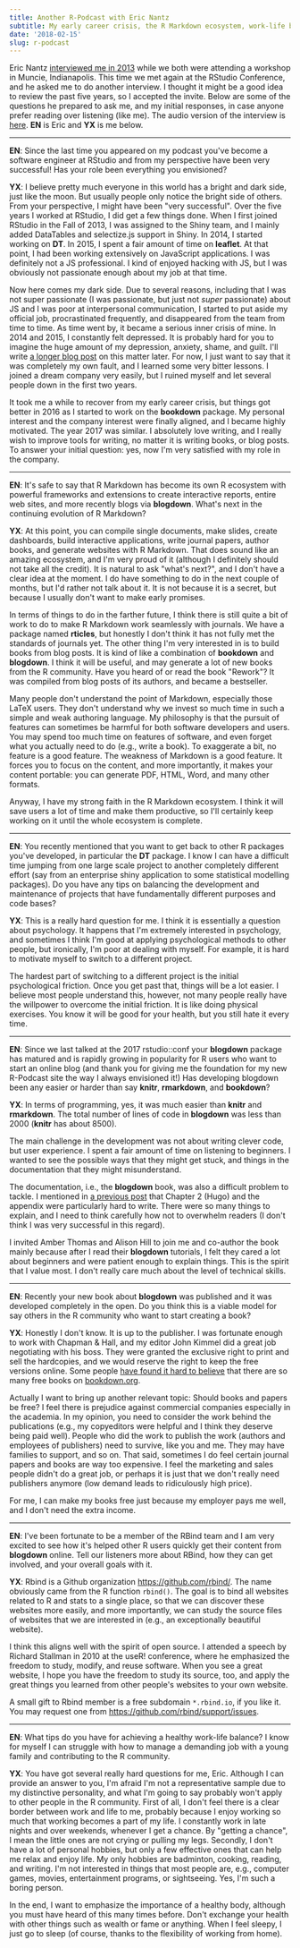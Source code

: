 ```yaml
---
title: Another R-Podcast with Eric Nantz
subtitle: My early career crisis, the R Markdown ecosystem, work-life balance, and so on
date: '2018-02-15'
slug: r-podcast
---
```


Eric Nantz [interviewed me in 2013](https://www.r-podcast.org/episode/013-interview-with-yihui-xie/) while we both were attending a workshop in Muncie, Indianapolis. This time we met again at the RStudio Conference, and he asked me to do another interview. I thought it might be a good idea to review the past five years, so I accepted the invite. Below are some of the questions he prepared to ask me, and my initial responses, in case anyone prefer reading over listening (like me). The audio version of the interview is [here](https://r-podcast.org/episode/024-rstudioconf-yihui-xie/). **EN** is Eric and **YX** is me below.

---

**EN**: Since the last time you appeared on my podcast you've become a software engineer at RStudio and from my perspective have been very successful! Has your role been everything you envisioned?

**YX**: I believe pretty much everyone in this world has a bright and dark side, just like the moon. But usually people only notice the bright side of others. From your perspective, I might have been "very successful". Over the five years I worked at RStudio, I did get a few things done. When I first joined RStudio in the Fall of 2013, I was assigned to the Shiny team, and I mainly added DataTables and selectize.js support in Shiny. In 2014, I started working on **DT**. In 2015, I spent a fair amount of time on **leaflet**. At that point, I had been working extensively on JavaScript applications. I was definitely not a JS professional. I kind of enjoyed hacking with JS, but I was obviously not passionate enough about my job at that time.

Now here comes my dark side. Due to several reasons, including that I was not super passionate (I was passionate, but just not _super_ passionate) about JS and I was poor at interpersonal communication, I started to put aside my official job, procrastinated frequently, and disappeared from the team from time to time. As time went by, it became a serious inner crisis of mine. In 2014 and 2015, I constantly felt depressed. It is probably hard for you to imagine the huge amount of my depression, anxiety, shame, and guilt. I'll write [a longer blog post](/en/2018/02/career-crisis/) on this matter later. For now, I just want to say that it was completely my own fault, and I learned some very bitter lessons. I joined a dream company very easily, but I ruined myself and let several people down in the first two years.

It took me a while to recover from my early career crisis, but things got better in 2016 as I started to work on the **bookdown** package. My personal interest and the company interest were finally aligned, and I became highly motivated. The year 2017 was similar. I absolutely love writing, and I really wish to improve tools for writing, no matter it is writing books, or blog posts. To answer your initial question: yes, now I'm very satisfied with my role in the company.

---

**EN**: It's safe to say that R Markdown has become its own R ecosystem with powerful frameworks and extensions to create interactive reports, entire web sites, and more recently blogs via **blogdown**. What's next in the continuing evolution of R Markdown?

**YX**: At this point, you can compile single documents, make slides, create dashboards, build interactive applications, write journal papers, author books, and generate websites with R Markdown. That does sound like an amazing ecosystem, and I'm very proud of it (although I definitely should not take all the credit). It is natural to ask "what's next?", and I don't have a clear idea at the moment. I do have something to do in the next couple of months, but I'd rather not talk about it. It is not because it is a secret, but because I usually don't want to make early promises.

In terms of things to do in the farther future, I think there is still quite a bit of work to do to make R Markdown work seamlessly with journals. We have a package named **rticles**, but honestly I don't think it has not fully met the standards of journals yet. The other thing I'm very interested in is to build books from blog posts. It is kind of like a combination of **bookdown** and **blogdown**. I think it will be useful, and may generate a lot of new books from the R community. Have you heard of or read the book "Rework"? It was compiled from blog posts of its authors, and became a bestseller.

Many people don't understand the point of Markdown, especially those LaTeX users. They don't understand why we invest so much time in such a simple and weak authoring language. My philosophy is that the pursuit of features can sometimes be harmful for both software developers and users. You may spend too much time on features of software, and even forget what you actually need to do (e.g., write a book). To exaggerate a bit, no feature is a good feature. The weakness of Markdown is a good feature. It forces you to focus on the content, and more importantly, it makes your content portable: you can generate PDF, HTML, Word, and many other formats.

Anyway, I have my strong faith in the R Markdown ecosystem. I think it will save users a lot of time and make them productive, so I'll certainly keep working on it until the whole ecosystem is complete.

---

**EN**: You recently mentioned that you want to get back to other R packages you've developed, in particular the **DT** package. I know I can have a difficult time jumping from one large scale project to another completely different effort (say from an enterprise shiny application to some statistical modelling packages). Do you have any tips on balancing the development and maintenance of projects that have fundamentally different purposes and code bases?

**YX**: This is a really hard question for me. I think it is essentially a question about psychology. It happens that I'm extremely interested in psychology, and sometimes I think I'm good at applying psychological methods to other people, but ironically, I'm poor at dealing with myself. For example, it is hard to motivate myself to switch to a different project.

The hardest part of switching to a different project is the initial psychological friction. Once you get past that, things will be a lot easier. I believe most people understand this, however, not many people really have the willpower to overcome the initial friction. It is like doing physical exercises. You know it will be good for your health, but you still hate it every time.

---

**EN**: Since we last talked at the 2017 rstudio::conf your **blogdown** package has matured and is rapidly growing in popularity for R users who want to start an online blog (and thank you for giving me the foundation for my new R-Podcast site the way I always envisioned it!) Has developing blogdown been any easier or harder than say **knitr**, **rmarkdown**, and **bookdown**?

**YX**: In terms of programming, yes, it was much easier than **knitr** and **rmarkdown**. The total number of lines of code in **blogdown** was less than 2000 (**knitr** has about 8500).

The main challenge in the development was not about writing clever code, but user experience. I spent a fair amount of time on listening to beginners. I wanted to see the possible ways that they might get stuck, and things in the documentation that they might misunderstand.

The documentation, i.e., the **blogdown** book, was also a difficult problem to tackle. I mentioned in [a previous post](/en/2018/01/valid-url/) that Chapter 2 (Hugo) and the appendix were particularly hard to write. There were so many things to explain, and I need to think carefully how not to overwhelm readers (I don't think I was very successful in this regard).

I invited Amber Thomas and Alison Hill to join me and co-author the book mainly because after I read their **blogdown** tutorials, I felt they cared a lot about beginners and were patient enough to explain things. This is the spirit that I value most. I don't really care much about the level of technical skills.

---

**EN**: Recently your new book about **blogdown** was published and it was developed completely in the open. Do you think this is a viable model for say others in the R community who want to start creating a book?

**YX**: Honestly I don't know. It is up to the publisher. I was fortunate enough to work with Chapman & Hall, and my editor John Kimmel did a great job negotiating with his boss. They were granted the exclusive right to print and sell the hardcopies, and we would reserve the right to keep the free versions online. Some people [have found it hard to believe](https://twitter.com/Wvykta/status/960112256351694848) that there are so many free books on [bookdown.org](https://bookdown.org).

Actually I want to bring up another relevant topic: Should books and papers be free? I feel there is prejudice against commercial companies especially in the academia. In my opinion, you need to consider the work behind the publications (e.g., my copyeditors were helpful and I think they deserve being paid well). People who did the work to publish the work (authors and employees of publishers) need to survive, like you and me. They may have families to support, and so on. That said, sometimes I do feel certain journal papers and books are way too expensive. I feel the marketing and sales people didn't do a great job, or perhaps it is just that we don't really need publishers anymore (low demand leads to ridiculously high price).

For me, I can make my books free just because my employer pays me well, and I don't need the extra income.

---

**EN**: I've been fortunate to be a member of the RBind team and I am very excited to see how it's helped other R users quickly get their content from **blogdown** online. Tell our listeners more about RBind, how they can get involved, and your overall goals with it.

**YX**: Rbind is a Github organization <https://github.com/rbind/>. The name obviously came from the R function `rbind()`. The goal is to bind all websites related to R and stats to a single place, so that we can discover these websites more easily, and more importantly, we can study the source files of websites that we are interested in (e.g., an exceptionally beautiful website).

I think this aligns well with the spirit of open source. I attended a speech by Richard Stallman in 2010 at the useR! conference, where he emphasized the freedom to study, modify, and reuse software. When you see a great website, I hope you have the freedom to study its source, too, and apply the great things you learned from other people's websites to your own website.

A small gift to Rbind member is a free subdomain `*.rbind.io`, if you like it. You may request one from <https://github.com/rbind/support/issues>.

---

**EN**: What tips do you have for achieving a healthy work-life balance? I know for myself I can struggle with how to manage a demanding job with a young family and contributing to the R community.

**YX**: You have got several really hard questions for me, Eric. Although I can provide an answer to you, I'm afraid I'm not a representative sample due to my distinctive personality, and what I'm going to say probably won't apply to other people in the R community. First of all, I don't feel there is a clear border between work and life to me, probably because I enjoy working so much that working becomes a part of my life. I constantly work in late nights and over weekends, whenever I get a chance. By "getting a chance", I mean the little ones are not crying or pulling my legs. Secondly, I don't have a lot of personal hobbies, but only a few effective ones that can help me relax and enjoy life. My only hobbies are badminton, cooking, reading, and writing. I'm not interested in things that most people are, e.g., computer games, movies, entertainment programs, or sightseeing. Yes, I'm such a boring person.

In the end, I want to emphasize the importance of a healthy body, although you must have heard of this many times before. Don't exchange your health with other things such as wealth or fame or anything. When I feel sleepy, I just go to sleep (of course, thanks to the flexibility of working from home).
